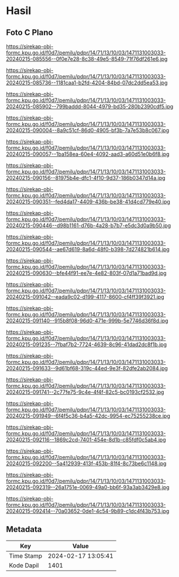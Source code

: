 # Hasil

## Foto C Plano

https://sirekap-obj-formc.kpu.go.id/f0d7/pemilu/pdpr/14/71/13/10/03/1471131003033-20240215-085556--0f0e7e28-8c38-49e5-8549-71f76df261e6.jpg

https://sirekap-obj-formc.kpu.go.id/f0d7/pemilu/pdpr/14/71/13/10/03/1471131003033-20240215-085736--1181caa1-b2fd-4204-84bd-07dc2dd5ea53.jpg

https://sirekap-obj-formc.kpu.go.id/f0d7/pemilu/pdpr/14/71/13/10/03/1471131003033-20240215-085902--799baddd-8044-4979-bd35-280b2390cdf5.jpg

https://sirekap-obj-formc.kpu.go.id/f0d7/pemilu/pdpr/14/71/13/10/03/1471131003033-20240215-090004--8a9c51cf-86d0-4905-bf3b-7a7e53b8c067.jpg

https://sirekap-obj-formc.kpu.go.id/f0d7/pemilu/pdpr/14/71/13/10/03/1471131003033-20240215-090057--1ba158ea-60e4-4092-aad3-a60d51e0b6f8.jpg

https://sirekap-obj-formc.kpu.go.id/f0d7/pemilu/pdpr/14/71/13/10/03/1471131003033-20240215-090156--81975b4e-dfc1-4f10-9d37-186b0347d14a.jpg

https://sirekap-obj-formc.kpu.go.id/f0d7/pemilu/pdpr/14/71/13/10/03/1471131003033-20240215-090351--fed4da17-4409-436b-be38-41d4cd779e40.jpg

https://sirekap-obj-formc.kpu.go.id/f0d7/pemilu/pdpr/14/71/13/10/03/1471131003033-20240215-090446--d98b1161-d76b-4a28-b7b7-e5dc3d0a9b50.jpg

https://sirekap-obj-formc.kpu.go.id/f0d7/pemilu/pdpr/14/71/13/10/03/1471131003033-20240215-090544--ae67d619-8a6d-48f0-b398-7d274821b614.jpg

https://sirekap-obj-formc.kpu.go.id/f0d7/pemilu/pdpr/14/71/13/10/03/1471131003033-20240215-090630--bfe44f91-ee7e-4e82-803f-07d1a71bad9d.jpg

https://sirekap-obj-formc.kpu.go.id/f0d7/pemilu/pdpr/14/71/13/10/03/1471131003033-20240215-091042--eada9c02-d199-4117-8600-cf4ff39f3921.jpg

https://sirekap-obj-formc.kpu.go.id/f0d7/pemilu/pdpr/14/71/13/10/03/1471131003033-20240215-091140--915b8f08-96d0-471e-999b-5e7746d36f8d.jpg

https://sirekap-obj-formc.kpu.go.id/f0d7/pemilu/pdpr/14/71/13/10/03/1471131003033-20240215-091235--7fbaf7b2-7724-4639-8c96-41dad2dc8f1b.jpg

https://sirekap-obj-formc.kpu.go.id/f0d7/pemilu/pdpr/14/71/13/10/03/1471131003033-20240215-091633--9d61bf68-319c-44ed-9e3f-82dfe2ab2084.jpg

https://sirekap-obj-formc.kpu.go.id/f0d7/pemilu/pdpr/14/71/13/10/03/1471131003033-20240215-091741--2c77fe75-9c4e-4f4f-82c5-bc0193cf2532.jpg

https://sirekap-obj-formc.kpu.go.id/f0d7/pemilu/pdpr/14/71/13/10/03/1471131003033-20240215-091949--6f4f5c36-b4a5-42dc-9954-ec75255238ce.jpg

https://sirekap-obj-formc.kpu.go.id/f0d7/pemilu/pdpr/14/71/13/10/03/1471131003033-20240215-092116--1869c2cd-7401-454e-8d1b-c85fdf0c5ab4.jpg

https://sirekap-obj-formc.kpu.go.id/f0d7/pemilu/pdpr/14/71/13/10/03/1471131003033-20240215-092200--5a412939-413f-453b-81f4-8c73be6c1148.jpg

https://sirekap-obj-formc.kpu.go.id/f0d7/pemilu/pdpr/14/71/13/10/03/1471131003033-20240215-092319--26a1751e-0069-49a0-bb6f-93a3ab3429e8.jpg

https://sirekap-obj-formc.kpu.go.id/f0d7/pemilu/pdpr/14/71/13/10/03/1471131003033-20240215-092414--70a03652-0de1-4c54-9b89-c1dc4f43b753.jpg


## Metadata

| Key        | Value               |
| ---------- | ------------------- |
| Time Stamp | 2024-02-17 13:05:41 |
| Kode Dapil | 1401                |



